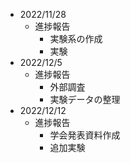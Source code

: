 - 2022/11/28
	- 進捗報告
		- 実験系の作成
		- 実験
- 2022/12/5
	- 進捗報告
		- 外部調査
		- 実験データの整理
- 2022/12/12
	- 進捗報告
		- 学会発表資料作成
		- 追加実験
